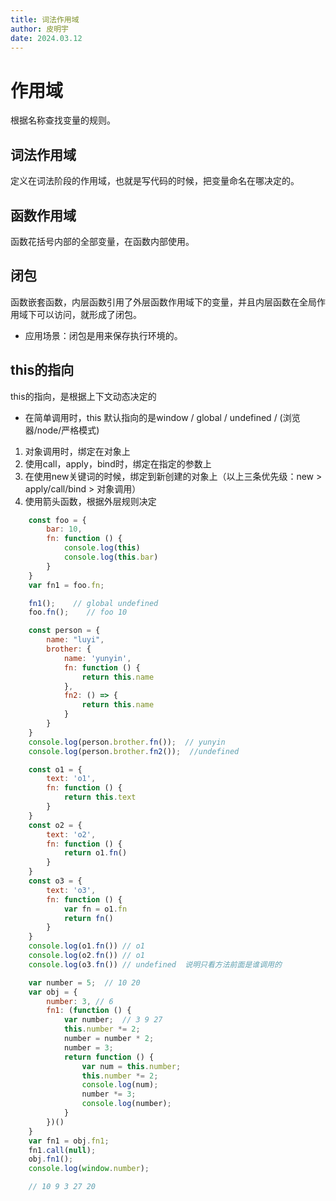```yaml
---
title: 词法作用域
author: 皮明宇
date: 2024.03.12
---
```


# 作用域

根据名称查找变量的规则。

## 词法作用域

定义在词法阶段的作用域，也就是写代码的时候，把变量命名在哪决定的。

## 函数作用域

函数花括号内部的全部变量，在函数内部使用。

## 闭包

函数嵌套函数，内层函数引用了外层函数作用域下的变量，并且内层函数在全局作用域下可以访问，就形成了闭包。

- 应用场景：闭包是用来保存执行环境的。

## this的指向

this的指向，是根据上下文动态决定的

- 在简单调用时，this 默认指向的是window / global / undefined / (浏览器/node/严格模式)

1. 对象调用时，绑定在对象上
2. 使用call，apply，bind时，绑定在指定的参数上
3. 在使用new关键词的时候，绑定到新创建的对象上（以上三条优先级：new > apply/call/bind > 对象调用）
4. 使用箭头函数，根据外层规则决定

```js
    const foo = {
        bar: 10,
        fn: function () {
            console.log(this)
            console.log(this.bar)
        }
    }
    var fn1 = foo.fn;

    fn1();    // global undefined
    foo.fn();    // foo 10
```

```js
    const person = {
        name: "luyi",
        brother: {
            name: 'yunyin',
            fn: function () {
                return this.name
            },
            fn2: () => {
                return this.name
            }
        }
    }
    console.log(person.brother.fn());  // yunyin
    console.log(person.brother.fn2());  //undefined
```

```js
    const o1 = {
        text: 'o1',
        fn: function () {
            return this.text
        }
    }
    const o2 = {
        text: 'o2',
        fn: function () {
            return o1.fn()
        }
    }
    const o3 = {
        text: 'o3',
        fn: function () {
            var fn = o1.fn
            return fn()
        }
    }
    console.log(o1.fn()) // o1
    console.log(o2.fn()) // o1
    console.log(o3.fn()) // undefined  说明只看方法前面是谁调用的
```

```js
    var number = 5;  // 10 20
    var obj = {
        number: 3, // 6
        fn1: (function () {
            var number;  // 3 9 27
            this.number *= 2;
            number = number * 2;
            number = 3;
            return function () {
                var num = this.number;
                this.number *= 2;
                console.log(num);
                number *= 3;
                console.log(number);
            }
        })()
    }
    var fn1 = obj.fn1;
    fn1.call(null);
    obj.fn1();
    console.log(window.number);

    // 10 9 3 27 20
```

